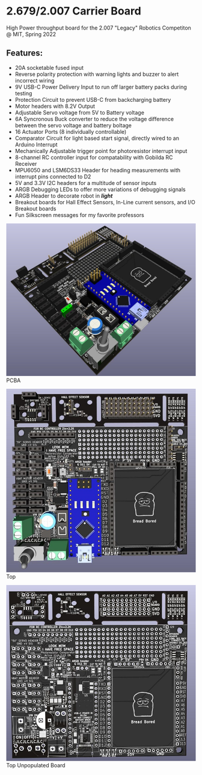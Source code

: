 # 2.679/2.007 Carrier Board
High Power throughput board for the 2.007 "Legacy" Robotics Competiton @ MIT, Spring 2022

<h2> Features:</h2>
<ul>
<li>20A socketable fused input</li>
<li>Reverse polarity protection with warning lights and buzzer to alert incorrect wiring</li>
<li>9V USB-C Power Delivery Input to run off larger battery packs during testing</li>
<li>Protection Circuit to prevent USB-C from backcharging battery</li>
<li>Motor headers with 8.2V Output</li>
<li>Adjustable Servo voltage from 5V to Battery voltage</li>
<li>6A Syncronous Buck converter to reduce the voltage difference between the servo voltage and battery boltage</li>
<li>16 Actuator Ports (8 individually controllable)</li>
<li>Comparator Circuit for light based start signal, directly wired to an Arduino Interrupt</li>
<li>Mechanically Adjustable trigger point for photoresistor interrupt input</li>
<li>8-channel RC controller input for compatability with Gobilda RC Receiver</li>
<li>MPU6050 and LSM6DS33 Header for heading measurements with interrupt pins connected to D2</li>
<li> 5V and 3.3V I2C headers for a multitude of sensor inputs</li>
<li>ARGB Debugging LEDs to offer more variations of debugging signals</li>
<li>ARGB Header to decorate robot in <i><b>light</b></i></li>
<li>Breakout boards for Hall Effect Sensors, In-Line current sensors, and I/O Breakout boards </li>
<li>Fun Silkscreen messages for my favorite professors </li>
</ul>

![3D Assembled](Photos/2_679_PCB.jpg)
PCBA

![Top](Photos/2_679_PCB_TOP.jpg)
Top

![Top_unpopulated](Photos/2_679_PCB_TOP_unpopulated.jpg)
Top Unpopulated Board

